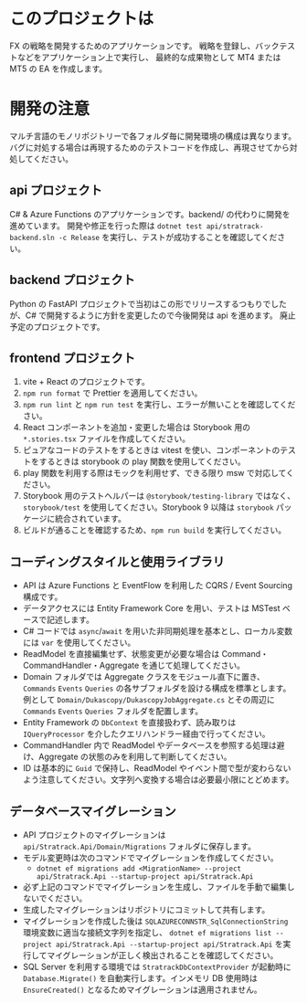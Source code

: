 # このプロジェクトは

FX の戦略を開発するためのアプリケーションです。
戦略を登録し、バックテストなどをアプリケーション上で実行し、
最終的な成果物として MT4 または MT5 の EA を作成します。

# 開発の注意

マルチ言語のモノリポジトリーで各フォルダ毎に開発環境の構成は異なります。
バグに対処する場合は再現するためのテストコードを作成し、再現させてから対処してください。

## api プロジェクト

C# & Azure Functions のアプリケーションです。backend/ の代わりに開発を進めています。
開発や修正を行った際は `dotnet test api/stratrack-backend.sln -c Release` を実行し、テストが成功することを確認してください。

## backend プロジェクト

Python の FastAPI プロジェクトで当初はこの形でリリースするつもりでしたが、C# で開発するように方針を変更したので今後開発は api を進めます。
廃止予定のプロジェクトです。

## frontend プロジェクト

1. vite + React のプロジェクトです。
2. `npm run format` で Prettier を適用してください。
3. `npm run lint` と `npm run test` を実行し、エラーが無いことを確認してください。
4. React コンポーネントを追加・変更した場合は Storybook 用の `*.stories.tsx` ファイルを作成してください。
5. ピュアなコードのテストをするときは vitest を使い、コンポーネントのテストをするときは storybook の play 関数を使用してください。
6. play 関数を利用する際はモックを利用せず、できる限り msw で対応してください。
7. Storybook 用のテストヘルパーは `@storybook/testing-library` ではなく、`storybook/test` を使用してください。Storybook 9 以降は `storybook` パッケージに統合されています。
8. ビルドが通ることを確認するため、`npm run build` を実行してください。

## コーディングスタイルと使用ライブラリ

- API は Azure Functions と EventFlow を利用した CQRS / Event Sourcing 構成です。
- データアクセスには Entity Framework Core を用い、テストは MSTest ベースで記述します。
- C# コードでは `async`/`await` を用いた非同期処理を基本とし、ローカル変数には `var` を使用してください。
- ReadModel を直接編集せず、状態変更が必要な場合は Command・CommandHandler・Aggregate を通じて処理してください。
- Domain フォルダでは Aggregate クラスをモジュール直下に置き、`Commands` `Events` `Queries` の各サブフォルダを設ける構成を標準とします。例として `Domain/Dukascopy/DukascopyJobAggregate.cs` とその周辺に `Commands` `Events` `Queries` フォルダを配置します。
- Entity Framework の `DbContext` を直接扱わず、読み取りは `IQueryProcessor` を介したクエリハンドラー経由で行ってください。
- CommandHandler 内で ReadModel やデータベースを参照する処理は避け、Aggregate の状態のみを利用して判断してください。
- ID は基本的に `Guid` で保持し、ReadModel やイベント間で型が変わらないよう注意してください。文字列へ変換する場合は必要最小限にとどめます。

## データベースマイグレーション

- API プロジェクトのマイグレーションは `api/Stratrack.Api/Domain/Migrations` フォルダに保存します。
- モデル変更時は次のコマンドでマイグレーションを作成してください。
  - `dotnet ef migrations add <MigrationName> --project api/Stratrack.Api --startup-project api/Stratrack.Api`
- 必ず上記のコマンドでマイグレーションを生成し、ファイルを手動で編集しないでください。
- 生成したマイグレーションはリポジトリにコミットして共有します。
- マイグレーションを作成した後は `SQLAZURECONNSTR_SqlConnectionString` 環境変数に適当な接続文字列を指定し、
  `dotnet ef migrations list --project api/Stratrack.Api --startup-project api/Stratrack.Api`
  を実行してマイグレーションが正しく検出されることを確認してください。
- SQL Server を利用する環境では `StratrackDbContextProvider` が起動時に `Database.Migrate()` を自動実行します。インメモリ DB 使用時は `EnsureCreated()` となるためマイグレーションは適用されません。
